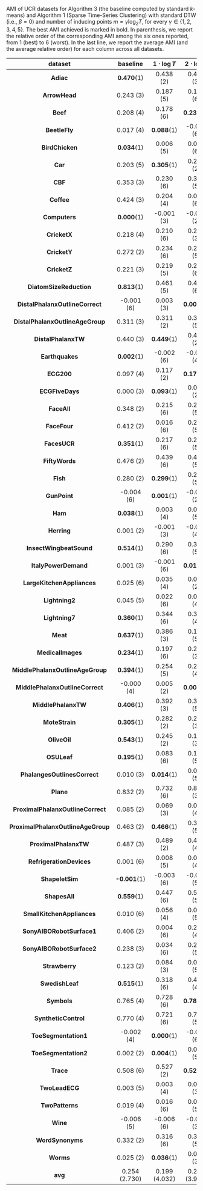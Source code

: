 AMI of UCR datasets for Algorithm 3 (the baseline computed by standard $k$-means) and Algorithm 1 (Sparse Time-Series Clustering)
with standard DTW (i.e., $\beta = 0$) and number of inducing points $m = \gamma \log_2 T$, for every $\gamma \in \{1, 2, 3, 4, 5\}$. The best AMI achieved is marked in bold. In parenthesis, we report the relative order of the corresponding AMI among the six ones reported, from $1$ (best) to $6$ (worst). In the last line, we report the average AMI (and the average relative order) for each column across all datasets.

| **dataset**                        | **baseline**        | **$1\cdot \log{T}$** | **$2\cdot \log{T}$** | **$3\cdot \log{T}$** | **$4\cdot \log{T}$** | **$5\cdot \log{T}$** |
|:----------------------------------:|:-------------------:|:-----------------------------:|:-----------------------------:|:-----------------------------:|:-----------------------------:|:-----------------------------:|
| **Adiac**                          | **0.470**(1)  | 0.438 (2)                     | 0.432 (3)                     | 0.391 (6)                     | 0.415 (5)                     | 0.429 (4)                     |
| **ArrowHead**                      | 0.243 (3)           | 0.187 (5)                     | 0.174 (6)                     | 0.251 (2)                     | 0.235 (4)                     | **0.251**(1)            |
| **Beef**                           | 0.208 (4)           | 0.178 (6)                     | **0.230**(1)            | 0.228 (2)                     | 0.215 (3)                     | 0.203 (5)                     |
| **BeetleFly**                      | 0.017 (4)           | **0.088**(1)            | -0.003 (6)                    | 0.042 (2)                     | 0.016 (5)                     | 0.023 (3)                     |
| **BirdChicken**                    | **0.034**(1)  | 0.006 (5)                     | 0.005 (6)                     | 0.027 (3)                     | 0.034 (2)                     | 0.013 (4)                     |
| **Car**                            | 0.203 (5)           | **0.305**(1)            | 0.281 (2)                     | 0.233 (3)                     | 0.165 (6)                     | 0.204 (4)                     |
| **CBF**                            | 0.353 (3)           | 0.230 (6)                     | 0.332 (5)                     | 0.340 (4)                     | **0.369**(1)            | 0.356 (2)                     |
| **Coffee**                         | 0.424 (3)           | 0.204 (4)                     | 0.074 (6)                     | 0.086 (5)                     | 0.440 (2)                     | **0.574**(1)            |
| **Computers**                      | **0.000**(1)  | -0.001 (3)                    | -0.000 (2)                    | -0.001 (4)                    | -0.001 (6)                    | -0.001 (5)                    |
| **CricketX**                       | 0.218 (4)           | 0.210 (6)                     | 0.221 (3)                     | **0.227**(1)            | 0.222 (2)                     | 0.215 (5)                     |
| **CricketY**                       | 0.272 (2)           | 0.234 (6)                     | 0.243 (5)                     | 0.272 (3)                     | 0.265 (4)                     | **0.274**(1)            |
| **CricketZ**                       | 0.221 (3)           | 0.219 (5)                     | 0.218 (6)                     | 0.220 (4)                     | **0.231**(1)            | 0.224 (2)                     |
| **DiatomSizeReduction**            | **0.813**(1)  | 0.461 (5)                     | 0.461 (6)                     | 0.671 (4)                     | 0.744 (2)                     | 0.739 (3)                     |
| **DistalPhalanxOutlineCorrect**    | -0.001 (6)          | 0.003 (3)                     | **0.004**(1)            | 0.003 (2)                     | -0.001 (5)                    | -0.000 (4)                    |
| **DistalPhalanxOutlineAgeGroup**   | 0.311 (3)           | 0.311 (2)                     | 0.304 (5)                     | 0.288 (6)                     | **0.327**(1)            | 0.306 (4)                     |
| **DistalPhalanxTW**                | 0.440 (3)           | **0.449**(1)            | 0.442 (2)                     | 0.409 (6)                     | 0.438 (4)                     | 0.423 (5)                     |
| **Earthquakes**                    | **0.002**(1)  | -0.002 (6)                    | -0.001 (4)                    | -0.000 (3)                    | 0.001 (2)                     | -0.001 (5)                    |
| **ECG200**                         | 0.097 (4)           | 0.117 (2)                     | **0.176**(1)            | 0.060 (6)                     | 0.080 (5)                     | 0.101 (3)                     |
| **ECGFiveDays**                    | 0.000 (3)           | **0.093**(1)            | 0.008 (2)                     | -0.001 (6)                    | -0.000 (5)                    | -0.000 (4)                    |
| **FaceAll**                        | 0.348 (2)           | 0.215 (6)                     | 0.284 (5)                     | 0.298 (4)                     | 0.314 (3)                     | **0.353**(1)            |
| **FaceFour**                       | 0.412 (2)           | 0.016 (6)                     | 0.278 (5)                     | 0.332 (3)                     | 0.312 (4)                     | **0.422**(1)            |
| **FacesUCR**                       | **0.351**(1)  | 0.217 (6)                     | 0.282 (5)                     | 0.297 (4)                     | 0.299 (3)                     | 0.340 (2)                     |
| **FiftyWords**                     | 0.476 (2)           | 0.439 (6)                     | 0.446 (5)                     | 0.463 (4)                     | 0.469 (3)                     | **0.478**(1)            |
| **Fish**                           | 0.280 (2)           | **0.299**(1)            | 0.250 (5)                     | 0.242 (6)                     | 0.276 (3)                     | 0.274 (4)                     |
| **GunPoint**                       | -0.004 (6)          | **0.001**(1)            | -0.003 (2)                    | -0.003 (3)                    | -0.004 (5)                    | -0.004 (4)                    |
| **Ham**                            | **0.038**(1)  | 0.003 (4)                     | 0.001 (5)                     | 0.027 (2)                     | -0.003 (6)                    | 0.010 (3)                     |
| **Herring**                        | 0.001 (2)           | -0.001 (3)                    | -0.001 (4)                    | -0.005 (5)                    | **0.002**(1)            | -0.005 (6)                    |
| **InsectWingbeatSound**            | **0.514**(1)  | 0.290 (6)                     | 0.399 (5)                     | 0.424 (4)                     | 0.461 (3)                     | 0.464 (2)                     |
| **ItalyPowerDemand**               | 0.001 (3)           | -0.001 (6)                    | **0.012**(1)            | 0.000 (4)                     | 0.002 (2)                     | -0.000 (5)                    |
| **LargeKitchenAppliances**         | 0.025 (6)           | 0.035 (4)                     | 0.039 (2)                     | **0.039**(1)            | 0.037 (3)                     | 0.030 (5)                     |
| **Lightning2**                     | 0.045 (5)           | 0.022 (6)                     | 0.066 (4)                     | 0.068 (3)                     | 0.068 (2)                     | **0.068**(1)            |
| **Lightning7**                     | **0.360**(1)  | 0.344 (6)                     | 0.350 (4)                     | 0.348 (5)                     | 0.354 (3)                     | 0.357 (2)                     |
| **Meat**                           | **0.637**(1)  | 0.386 (3)                     | 0.161 (5)                     | 0.065 (6)                     | 0.498 (2)                     | 0.288 (4)                     |
| **MedicalImages**                  | **0.234**(1)  | 0.197 (6)                     | 0.216 (3)                     | 0.204 (5)                     | 0.222 (2)                     | 0.216 (4)                     |
| **MiddlePhalanxOutlineAgeGroup**   | **0.394**(1)  | 0.254 (5)                     | 0.285 (4)                     | 0.252 (6)                     | 0.386 (3)                     | 0.393 (2)                     |
| **MiddlePhalanxOutlineCorrect**    | -0.000 (4)          | 0.005 (2)                     | **0.005**(1)            | -0.000 (5)                    | 0.000 (3)                     | -0.001 (6)                    |
| **MiddlePhalanxTW**                | **0.406**(1)  | 0.392 (3)                     | 0.329 (5)                     | 0.321 (6)                     | 0.392 (4)                     | 0.403 (2)                     |
| **MoteStrain**                     | **0.305**(1)  | 0.282 (2)                     | 0.263 (3)                     | 0.240 (6)                     | 0.254 (5)                     | 0.262 (4)                     |
| **OliveOil**                       | **0.543**(1)  | 0.245 (2)                     | 0.166 (3)                     | 0.050 (4)                     | -0.023 (6)                    | -0.018 (5)                    |
| **OSULeaf**                        | **0.195**(1)  | 0.083 (6)                     | 0.164 (5)                     | 0.187 (3)                     | 0.181 (4)                     | 0.189 (2)                     |
| **PhalangesOutlinesCorrect**       | 0.010 (3)           | **0.014**(1)            | 0.006 (5)                     | 0.002 (6)                     | 0.007 (4)                     | 0.011 (2)                     |
| **Plane**                          | 0.832 (2)           | 0.732 (6)                     | 0.828 (3)                     | 0.785 (5)                     | 0.821 (4)                     | **0.840**(1)            |
| **ProximalPhalanxOutlineCorrect**  | 0.085 (2)           | 0.069 (3)                     | 0.037 (4)                     | 0.032 (5)                     | 0.029 (6)                     | **0.086**(1)            |
| **ProximalPhalanxOutlineAgeGroup** | 0.463 (2)           | **0.466**(1)            | 0.367 (5)                     | 0.240 (6)                     | 0.429 (4)                     | 0.453 (3)                     |
| **ProximalPhalanxTW**              | 0.487 (3)           | 0.489 (2)                     | 0.460 (4)                     | 0.438 (5)                     | 0.431 (6)                     | **0.507**(1)            |
| **RefrigerationDevices**           | 0.001 (6)           | 0.008 (5)                     | 0.009 (4)                     | **0.014**(1)            | 0.013 (2)                     | 0.010 (3)                     |
| **ShapeletSim**                    | **-0.001**(1) | -0.003 (6)                    | -0.003 (5)                    | -0.002 (2)                    | -0.003 (4)                    | -0.002 (3)                    |
| **ShapesAll**                      | **0.559**(1)  | 0.447 (6)                     | 0.501 (5)                     | 0.538 (4)                     | 0.545 (3)                     | 0.556 (2)                     |
| **SmallKitchenAppliances**         | 0.010 (6)           | 0.056 (4)                     | 0.050 (5)                     | 0.066 (2)                     | 0.058 (3)                     | **0.073**(1)            |
| **SonyAIBORobotSurface1**          | 0.406 (2)           | 0.004 (6)                     | 0.211 (4)                     | 0.077 (5)                     | 0.240 (3)                     | **0.437**(1)            |
| **SonyAIBORobotSurface2**          | 0.238 (3)           | 0.034 (6)                     | 0.220 (5)                     | **0.264**(1)            | 0.238 (2)                     | 0.238 (4)                     |
| **Strawberry**                     | 0.123 (2)           | 0.084 (3)                     | 0.005 (5)                     | **0.134**(1)            | 0.004 (6)                     | 0.073 (4)                     |
| **SwedishLeaf**                    | **0.515**(1)  | 0.318 (6)                     | 0.434 (4)                     | 0.428 (5)                     | 0.441 (3)                     | 0.476 (2)                     |
| **Symbols**                        | 0.765 (4)           | 0.728 (6)                     | **0.783**(1)            | 0.779 (3)                     | 0.760 (5)                     | 0.780 (2)                     |
| **SyntheticControl**               | 0.770 (4)           | 0.721 (6)                     | 0.769 (5)                     | 0.778 (3)                     | 0.779 (2)                     | **0.782**(1)            |
| **ToeSegmentation1**               | -0.002 (4)          | **0.000**(1)            | -0.002 (6)                    | -0.002 (2)                    | -0.002 (3)                    | -0.002 (5)                    |
| **ToeSegmentation2**               | 0.002 (2)           | **0.004**(1)            | 0.000 (5)                     | 0.001 (4)                     | 0.001 (3)                     | -0.000 (6)                    |
| **Trace**                          | 0.508 (6)           | 0.527 (2)                     | **0.529**(1)            | 0.513 (3)                     | 0.512 (5)                     | 0.513 (4)                     |
| **TwoLeadECG**                     | 0.003 (5)           | 0.003 (4)                     | 0.005 (3)                     | 0.017 (2)                     | 0.001 (6)                     | **0.034**(1)            |
| **TwoPatterns**                    | 0.019 (4)           | 0.016 (6)                     | 0.018 (5)                     | 0.021 (2)                     | **0.024**(1)            | 0.019 (3)                     |
| **Wine**                           | -0.006 (5)          | -0.006 (6)                    | -0.004 (3)                    | -0.003 (2)                    | **-0.002**(1)           | -0.005 (4)                    |
| **WordSynonyms**                   | 0.332 (2)           | 0.316 (6)                     | 0.319 (5)                     | 0.322 (4)                     | 0.329 (3)                     | **0.333**(1)            |
| **Worms**                          | 0.025 (2)           | **0.036**(1)            | 0.025 (3)                     | 0.014 (6)                     | 0.019 (5)                     | 0.025 (4)                     |
| **avg**                            | 0.254 (2.730)       | 0.199 (4.032)                 | 0.209 (3.937)                 | 0.207 (3.810)                 | 0.228 (3.476)                 | 0.239 (3.016)                 |
